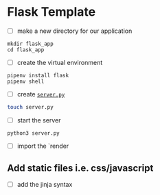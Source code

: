 # Flask Template

- [ ] make a new directory for our application

```bash(Terminal)
mkdir flask_app
cd flask_app
```

- [ ] create the virtual environment

```bash(Terminal)
pipenv install flask
pipenv shell
```
- [ ] create [`server.py`](server.py)
```bash
touch server.py
```
- [ ] start the server

```
python3 server.py
```

- [ ] import the `render 

## Add static files i.e. css/javascript

- [ ] add the jinja syntax
